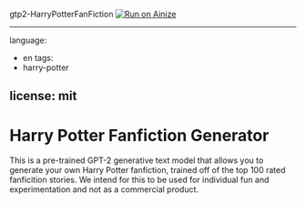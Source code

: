 gtp2-HarryPotterFanFiction
[![Run on Ainize](https://ainize.ai/images/run_on_ainize_button.svg)](https://ainize.web.app/redirect?git_repo=https://github.com/msh1273/GPT2-HarryPotterFanFiction)

---
language: 
- en
tags:
- harry-potter
 
license: mit
---
# Harry Potter Fanfiction Generator
This is a pre-trained GPT-2 generative text model that allows you to generate your own Harry Potter fanfiction, trained off of the top 100 rated fanficition stories. We intend for this to be used for individual fun and experimentation and not as a commercial product. 
